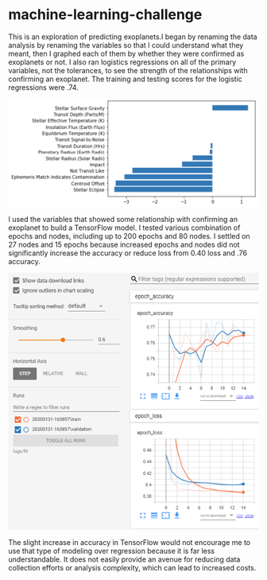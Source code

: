 # machine-learning-challenge
 
This is an exploration of predicting exoplanets.I began by renaming the data analysis by renaming the variables so that I could understand what they meant, then I graphed each of them by whether they were confirmed as exoplanets or not.  I also ran logistics regressions on all of the primary variables, not the tolerances, to see the strength of the relationships with confirming an exoplanet. The training and testing scores for the logistic regressions were .74.

![Logistic Regression Coefficients](https://github.com/janinewhite/machine-learning-challenge/blob/master/logistic%20regression%20coefficients%20graph.png?raw=true)

I used the variables that showed some relationship with confirming an exoplanet to build a TensorFlow model. I tested various combination of epochs and nodes, including up to 200 epochs and 80 nodes.  I settled on 27 nodes and 15 epochs because increased epochs and nodes did not significantly increase the accuracy or reduce loss from 0.40 loss and .76 accuracy.

![Epochs](https://github.com/janinewhite/machine-learning-challenge/blob/master/epoch%20accuracy%20and%20loss.png?raw=true)

The slight increase in accuracy in TensorFlow would not encourage me to use that type of modeling over regression because it is far less understandable.  It does not easily provide an avenue for reducing data collection efforts or analysis complexity, which can lead to increased costs.
